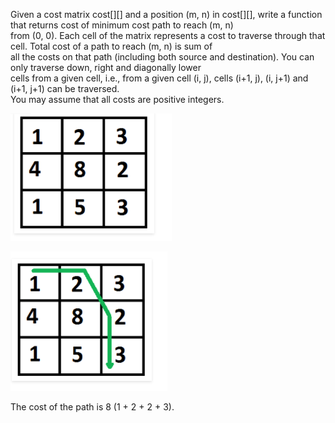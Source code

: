 Given a cost matrix cost[][] and a position (m, n) in cost[][], write a function that returns cost of minimum cost path to reach (m, n)<br>
from (0, 0). Each cell of the matrix represents a cost to traverse through that cell. Total cost of a path to reach (m, n) is sum of<br>
all the costs on that path (including both source and destination). You can only traverse down, right and diagonally lower <br>
cells from a given cell, i.e., from a given cell (i, j), cells (i+1, j), (i, j+1) and (i+1, j+1) can be traversed. <br>
You may assume that all costs are positive integers.<br>

![alt text](https://github.com/svishrut93/Geeks-for-Geeks/blob/master/Min%20Cost%20Path%20given%20constraints/Matrix.PNG)

![alt text](https://github.com/svishrut93/Geeks-for-Geeks/blob/master/Min%20Cost%20Path%20given%20constraints/MatrixSolved.PNG)

The cost of the path is 8 (1 + 2 + 2 + 3).
